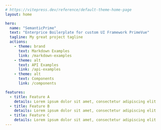 ```yaml
---
# https://vitepress.dev/reference/default-theme-home-page
layout: home

hero:
  name: "SemanticPrime"
  text: "Enterprice Boilerplate for custom UI Framework PrimeVue"
  tagline: My great project tagline
  actions:
    - theme: brand
      text: Markdown Examples
      link: /markdown-examples
    - theme: alt
      text: API Examples
      link: /api-examples
    - theme: alt
      text: Components
      link: /components

features:
  - title: Feature A
    details: Lorem ipsum dolor sit amet, consectetur adipiscing elit
  - title: Feature B
    details: Lorem ipsum dolor sit amet, consectetur adipiscing elit
  - title: Feature C
    details: Lorem ipsum dolor sit amet, consectetur adipiscing elit
---
```


